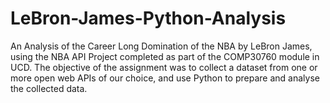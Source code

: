 # LeBron-James-Python-Analysis
An Analysis of the Career Long Domination of the NBA by LeBron James, using the NBA API
Project completed as part of the COMP30760 module in UCD. 
The objective of the assignment was to collect a dataset from one or more open web
APIs of our choice, and use Python to prepare and analyse the collected data.

